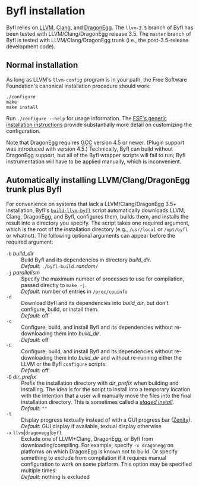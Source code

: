 Byfl installation
=================

Byfl relies on [LLVM](http://www.llvm.org/), [Clang](http://clang.llvm.org/), and [DragonEgg](http://dragonegg.llvm.org/).  The `llvm-3.5` branch of Byfl has been tested with LLVM/Clang/DragonEgg release 3.5.  The `master` branch of Byfl is tested with LLVM/Clang/DragonEgg trunk (i.e., the post-3.5-release development code).

Normal installation
-------------------

As long as LLVM's `llvm-config` program is in your path, the Free Software Foundation's canonical installation procedure should work:

    ./configure
    make
    make install

Run `./configure --help` for usage information.  The [FSF's generic installation instructions](http://git.savannah.gnu.org/cgit/automake.git/tree/INSTALL) provide substantially more detail on customizing the configuration.

Note that DragonEgg requires [GCC](http://gcc.gnu.org/) version 4.5 or newer.  (Plugin support was introduced with version 4.5.)  Technically, Byfl can build without DragonEgg support, but all of the Byfl wrapper scripts will fail to run; Byfl instrumentation will have to be applied manually, which is inconvenient.

Automatically installing LLVM/Clang/DragonEgg trunk plus Byfl
-------------------------------------------------------------

For convenience on systems that lack a LLVM/Clang/DragonEgg 3.5+ installation, Byfl's [`build-llvm-byfl`](https://github.com/losalamos/Byfl/blob/master/build-llvm-byfl) script automatically downloads LLVM, Clang, DragonEgg, and Byfl, configures them, builds them, and installs the result into a directory you specify.  The script takes one required argument, which is the root of the installation directory (e.g., `/usr/local` or `/opt/byfl` or whatnot).  The following optional arguments can appear before the required argument:

<dl>
  <dt><code>-b</code> <em>build_dir</em></dt>
  <dd>Build Byfl and its dependencies in directory <em>build_dir</em>.<br/>
      <em>Default:</em> <code>./byfl-build.</code><em>random</em><code>/</code></dd>

  <dt><code>-j</code> <em>parallelism</em></dt>
  <dd>Specify the maximum number of processes to use for compilation, passed directly to <code>make -j</code>.<br/>
      <em>Default:</em> number of entries in <code>/proc/cpuinfo</code></dd>

  <dt><code>-d</code></dt>
  <dd>Download Byfl and its dependencies into <em>build_dir</em>, but don't configure, build, or install them.<br/>
      <em>Default:</em> off</dd>

  <dt><code>-c</code></dt>
  <dd>Configure, build, and install Byfl and its dependencies without re-downloading them into <em>build_dir</em>.<br/>
      <em>Default:</em> off</dd>

  <dt><code>-C</code></dt>
  <dd>Configure, build, and install Byfl and its dependencies without re-downloading them into <em>build_dir</em> and without re-running either the LLVM or the Byfl <code>configure</code> scripts.<br/>
      <em>Default:</em> off</dd>

  <dt><code>-D</code> <em>dir_prefix</em></dt>
  <dd>Prefix the installation directory with <em>dir_prefix</em> when building and installing.  The idea is for the script to install into a temporary location with the intention that a user will manually move the files into the final installation directory.  This is sometimes called a <a href="https://www.gnu.org/prep/standards/html_node/DESTDIR.html"><em>staged install</em></a>.<br/>
      <em>Default:</em> <code>""</code></dd>

  <dt><code>-t</code></dt>
  <dd>Display progress textually instead of with a GUI progress bar (<a href="https://help.gnome.org/users/zenity/stable/">Zenity</a>).<br/>
      <em>Default:</em> GUI display if available, textual display otherwise</dd>

  <dt><code>-x</code> <code>llvm</code>|<code>dragonegg</code>|<code>byfl</code></dt>
  <dd>Exclude one of LLVM+Clang, DragonEgg, or Byfl from downloading/compiling.  For example, specify <code>-x dragonegg</code> on platforms on which DragonEgg is known not to build.  Or specify something to exclude from compilation if it requires manual configuration to work on some platform.  This option may be specified multiple times.<br/>
      <em>Default:</em> nothing is excluded</dd>
</dl>
